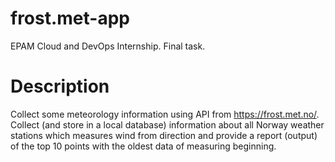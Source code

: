 # frost.met-app
EPAM Cloud and DevOps Internship. Final task.

# Description

Collect some meteorology information using API from https://frost.met.no/. 
Collect (and store in a local database) information about all Norway weather stations which measures wind from direction and provide a report (output) of the top 10 points with the oldest data of measuring beginning. 
